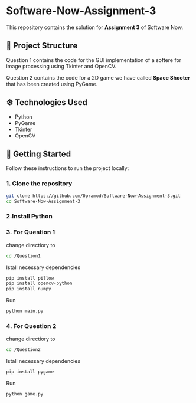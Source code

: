 # Software-Now-Assignment-3

This repository contains the solution for **Assignment 3** of Software Now. 

## 📁 Project Structure
Question 1 contains the code for the GUI implementation of a softere for image
processing using Tkinter and OpenCV.

Question 2 contains the code for a 2D game we have called **Space Shooter** that has been created using PyGame.


## ⚙️ Technologies Used

- Python
- PyGame
- Tkinter
- OpenCV

## 🚀 Getting Started

Follow these instructions to run the project locally:

### 1. Clone the repository

```bash
git clone https://github.com/0pramod/Software-Now-Assignment-3.git
cd Software-Now-Assignment-3
```
### 2.Install Python

### 3. For Question 1
change directiory to 
```bash
cd /Question1
```
Istall necessary dependencies
```bash
pip install pillow
pip install opencv-python
pip install numpy
```
Run
```bash
python main.py
```

### 4. For Question 2
change directiory to 
```bash
cd /Question2
```
Istall necessary dependencies
```bash
pip install pygame
```
Run
```bash
python game.py
```


